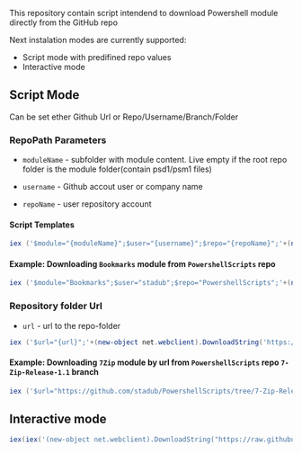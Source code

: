 This repository contain script intendend to download Powershell module directly from the GitHub repo

Next instalation modes are currently supported:

* Script mode with predifined repo values
* Interactive mode

## Script Mode

Can be set ether Github Url or Repo/Username/Branch/Folder

### RepoPath Parameters

* `moduleName` - subfolder with module content. Live empty if the root repo folder is the module folder(contain psd1/psm1 files)

* `username` - Github accout user or company name

* `repoName` - user repository account

#### Script Templates

```powershell
iex ('$module="{moduleName}";$user="{username}";$repo="{repoName}";'+(new-object net.webclient).DownloadString('https://raw.githubusercontent.com/PsModuleInstall/InstallFromGithub/master/install.ps1'))
```

#### Example: Downloading `Bookmarks` module from `PowershellScripts` repo

```powershell
iex ('$module="Bookmarks";$user="stadub";$repo="PowershellScripts";'+(new-object net.webclient).DownloadString('https://raw.githubusercontent.com/PsModuleInstall/InstallFromGithub/master/install.ps1'))
```

### Repository folder Url

* `url` - url to the repo-folder

```powershell
iex ('$url="{url}";'+(new-object net.webclient).DownloadString('https://raw.githubusercontent.com/PsModuleInstall/InstallFromGithub/master/install.ps1'))
```

#### Example: Downloading `7Zip` module by url from `PowershellScripts` repo `7-Zip-Release-1.1` branch

```powershell
iex ('$url="https://github.com/stadub/PowershellScripts/tree/7-Zip-Release-1.1/7Zip";'+(new-object net.webclient).DownloadString('https://raw.githubusercontent.com/PsModuleInstall/InstallFromGithub/master/install.ps1'))
```

## Interactive mode

```powershell
iex(iex('(new-object net.webclient).DownloadString("https://raw.githubusercontent.com/PsModuleInstall/InstallFromGithub/master/install.ps1")'))
```

<!-- ---------------------

### Script file download

For the cases when he module represent only one file it can be downloaded directly.

Direct download script file: 

```powershell
'(new-object net.webclient).DownloadString("https://raw.githubusercontent.com/PsModuleInstall/InstallFromGithub/master/install.ps1")'

``` -->